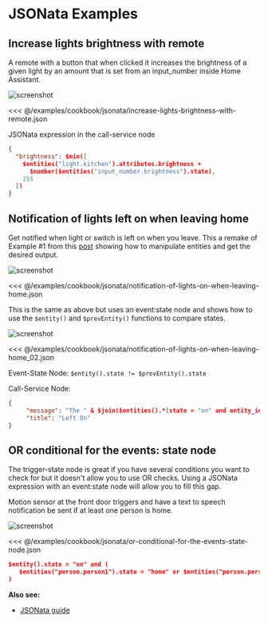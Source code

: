 # JSONata Examples

## Increase lights brightness with remote

A remote with a button that when clicked it increases the brightness of a given light by an amount that is set from an input_number inside Home Assistant.

![screenshot](./images/jsonata_1.png)

<<< @/examples/cookbook/jsonata/increase-lights-brightness-with-remote.json

JSONata expression in the call-service node

```json
{
  "brightness": $min([
    $entities("light.kitchen").attributes.brightness +
      $number($entities("input_number.brightness").state),
    255
  ])
}
```

## Notification of lights left on when leaving home

Get notified when light or switch is left on when you leave. This a remake of Example #1 from this [post](https://community.home-assistant.io/t/examples-for-using-the-new-get-entities-node/85777) showing how to manipulate entities and get the desired output.

![screenshot](./images/jsonata_2.png)

<<< @/examples/cookbook/jsonata/notification-of-lights-on-when-leaving-home.json

This is the same as above but uses an event:state node and shows how to use the `$entity()` and `$prevEntity()` functions to compare states.

![screenshot](./images/jsonata_3.png)

<<< @/examples/cookbook/jsonata/notification-of-lights-on-when-leaving-home_02.json

Event-State Node:
`$entity().state != $prevEntity().state`

Call-Service Node:

```json
{
     "message": "The " & $join($entities().*[state = "on" and entity_id ~> /^light|^switch/].attributes.friendly_name, ", ") & " are on.",
     "title": "Left On"
}
```

## OR conditional for the events: state node

The trigger-state node is great if you have several conditions you want to check for but it doesn't allow you to use OR checks. Using a JSONata expression with an event:state node will allow you to fill this gap.

Motion sensor at the front door triggers and have a text to speech notification be sent if at least one person is home.

![screenshot](./images/jsonata_3.png)

<<< @/examples/cookbook/jsonata/or-conditional-for-the-events-state-node.json

```json
$entity().state = "on" and (
   $entities("person.person1").state = "home" or $entities("person.person2").state = "home"
)
```

**Also see:**

- [JSONata guide](../guide/jsonata.md)
